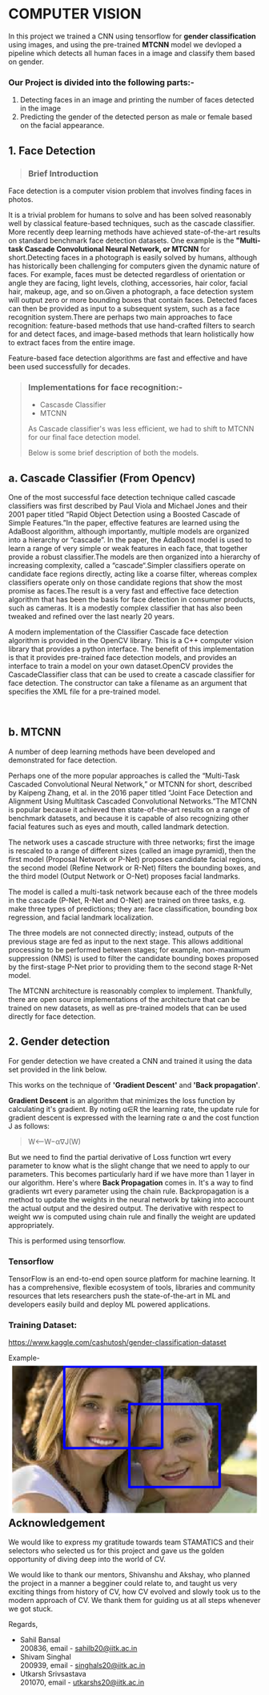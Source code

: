 # COMPUTER VISION
 
In this project we trained a CNN using tensorflow for **gender classification** using images, and using the pre-trained **MTCNN** model we devloped a pipeline which detects all human faces in a image and classify them based on gender.
>
### Our Project is divided into the following parts:-
1. Detecting faces in an image and printing the number of faces detected in the image
2. Predicting the gender of the detected person as male or female based on the facial appearance.
 
## 1. Face Detection
 
>### Brief Introduction
Face detection is a computer vision problem that involves finding faces in photos.
 
It is a trivial problem for humans to solve and has been solved reasonably well by classical feature-based techniques, such as the cascade classifier. More recently deep learning methods have achieved state-of-the-art results on standard benchmark face detection datasets. One example is the **"Multi-task Cascade Convolutional Neural Network, or MTCNN** for short.Detecting faces in a photograph is easily solved by humans, although has historically been challenging for computers given the dynamic nature of faces. For example, faces must be detected regardless of orientation or angle they are facing, light levels, clothing, accessories, hair color, facial hair, makeup, age, and so on.Given a photograph, a face detection system will output zero or more bounding boxes that contain faces. Detected faces can then be provided as input to a subsequent system, such as a face recognition system.There are perhaps two main approaches to face recognition: feature-based methods that use hand-crafted filters to search for and detect faces, and image-based methods that learn holistically how to extract faces from the entire image.
 
Feature-based face detection algorithms are fast and effective and have been used successfully for decades.
 
>###  Implementations for face recognition:-
>- Cascasde Classifier
>- MTCNN
>
>As Cascade classifier's was less efficient, we had to shift to MTCNN for our final face detection model.
>
>Below is some brief description of both the models.
 
## a. Cascade Classifier (From Opencv)
 
One of the most successful face detection technique called cascade classifiers was first described by Paul Viola and Michael Jones and their 2001 paper titled “Rapid Object Detection using a Boosted Cascade of Simple Features.”In the paper, effective features are learned using the AdaBoost algorithm, although importantly, multiple models are organized into a hierarchy or “cascade”. In the paper, the AdaBoost model is used to learn a range of very simple or weak features in each face, that together provide a robust classifier.The models are then organized into a hierarchy of increasing complexity, called a “cascade“.Simpler classifiers operate on candidate face regions directly, acting like a coarse filter, whereas complex classifiers operate only on those candidate regions that show the most promise as faces.The result is a very fast and effective face detection algorithm that has been the basis for face detection in consumer products, such as cameras. It is a modestly complex classifier that has also been tweaked and refined over the last nearly 20 years.
 
A modern implementation of the Classifier Cascade face detection algorithm is provided in the OpenCV library. This is a C++ computer vision library that provides a python interface. The benefit of this implementation is that it provides pre-trained face detection models, and provides an interface to train a model on your own dataset.OpenCV provides the CascadeClassifier class that can be used to create a cascade classifier for face detection. The constructor can take a filename as an argument that specifies the XML file for a pre-trained model.
 
<br>
 
## b. MTCNN
A number of deep learning methods have been developed and demonstrated for face detection.
 
Perhaps one of the more popular approaches is called the “Multi-Task Cascaded Convolutional Neural Network,” or MTCNN for short, described by Kaipeng Zhang, et al. in the 2016 paper titled “Joint Face Detection and Alignment Using Multitask Cascaded Convolutional Networks.”The MTCNN is popular because it achieved then state-of-the-art results on a range of benchmark datasets, and because it is capable of also recognizing other facial features such as eyes and mouth, called landmark detection.
 
The network uses a cascade structure with three networks; first the image is rescaled to a range of different sizes (called an image pyramid), then the first model (Proposal Network or P-Net) proposes candidate facial regions, the second model (Refine Network or R-Net) filters the bounding boxes, and the third model (Output Network or O-Net) proposes facial landmarks.
 
The model is called a multi-task network because each of the three models in the cascade (P-Net, R-Net and O-Net) are trained on three tasks, e.g. make three types of predictions; they are: face classification, bounding box regression, and facial landmark localization.
 
The three models are not connected directly; instead, outputs of the previous stage are fed as input to the next stage. This allows additional processing to be performed between stages; for example, non-maximum suppression (NMS) is used to filter the candidate bounding boxes proposed by the first-stage P-Net prior to providing them to the second stage R-Net model.
 
The MTCNN architecture is reasonably complex to implement. Thankfully, there are open source implementations of the architecture that can be trained on new datasets, as well as pre-trained models that can be used directly for face detection.
 
 
 
## 2. Gender detection
For gender detection we have created a CNN and trained it using the data set provided in the link below.
 
This works on the technique of **'Gradient Descent'** and **'Back propagation'**.
 
**Gradient Descent** is an algorithm that minimizes the loss function by calculating it's gradient. By noting α∈R the learning rate, the update rule for gradient descent is expressed with the learning rate α and the cost function J as follows:
 
>W⟵W−α∇J(W)
 
But we need to find the partial derivative of Loss function wrt every parameter to know what is the slight change that we need to apply to our parameters. This becomes particularly hard if we have more than 1 layer in our algorithm. Here's where **Back Propagation** comes in. It's a way to find gradients wrt every parameter using the chain rule. Backpropagation is a method to update the weights in the neural network by taking into account the actual output and the desired output. The derivative with respect to weight ww is computed using chain rule and finally the weight are updated appropriately.
 
This is performed using tensorflow.
 
### **Tensorflow**
TensorFlow is an end-to-end open source platform for machine learning. It has a comprehensive, flexible ecosystem of tools, libraries and community resources that lets researchers push the state-of-the-art in ML and developers easily build and deploy ML powered applications.
 
### Training Dataset: 
 https://www.kaggle.com/cashutosh/gender-classification-dataset
 
Example-
<img src="example.png"
     alt="Gender Detector example"
     style="float: left; margin-right: 10px;" />
 
## Acknowledgement
We would like to express my gratitude towards team STAMATICS and their selectors who selected us for this project and gave us the golden opportunity of diving deep into the world of CV.
 
We would like to thank our mentors, Shivanshu and Akshay, who planned the project in a manner a begginer could relate to, and taught us very exciting things from history of CV, how CV evolved and slowly took us to the modern approach of CV.  We thank them for guiding us at all steps whenever we got stuck.
 
Regards,<br>
- Sahil Bansal<br>
200836, email - sahilb20@iitk.ac.in
- Shivam Singhal<br>
200939, email - singhals20@iitk.ac.in
- Utkarsh Srivsastava<br>
201070, email - utkarshs20@iitk.ac.in


